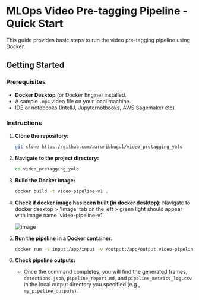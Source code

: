 # MLOps Video Pre-tagging Pipeline - Quick Start

This guide provides basic steps to run the video pre-tagging pipeline using Docker.

## Getting Started

### Prerequisites

* **Docker Desktop** (or Docker Engine) installed.
* A sample `.mp4` video file on your local machine.
* IDE or notebooks (IntellJ, Jupyternotbooks, AWS Sagemaker etc)

### Instructions

1.  **Clone the repository:**
    ```bash
    git clone https://github.com/aarunibhugul/video_pretagging_yolo
    ```

2.  **Navigate to the project directory:**
    ```bash
    cd video_pretagging_yolo
    ```

3.  **Build the Docker image:**
    ```bash
    docker build -t video-pipeline-v1 .
    ```
4. **Check if docker image has been built (in docker desktop):**
   Navigate to docker desktop > 'Image' tab on the left > green light should appear with image name 'video-pipeline-v1'

    ![image](https://github.com/user-attachments/assets/1d4b9c78-d931-4c5d-a260-16971edbb097)

5. **Run the pipeline in a Docker container:**

   ```bash
   docker run -v input:/app/input -v /output:/app/output video-pipeline-v1 --video_path /app/input/timelapse_test.mp4  --output_dir /app/output

   ```

5.  **Check pipeline outputs:**
    * Once the command completes, you will find the generated frames, `detections.json`, `pipeline_report.md`, and `pipeline_metrics_log.csv` in the local output directory you specified (e.g., `my_pipeline_outputs`).
